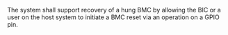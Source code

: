 The system shall support recovery of a hung BMC by allowing the BIC or a 
user on the host system to initiate a BMC reset via an operation on a GPIO
pin.
